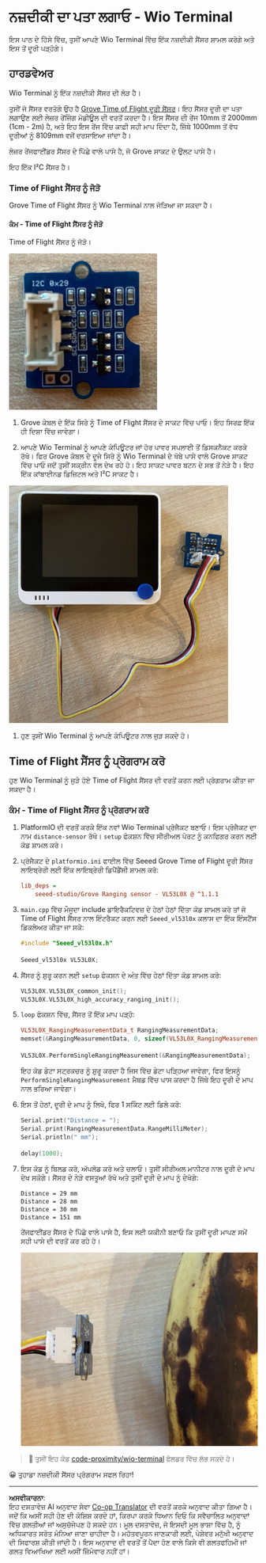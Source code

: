 <!--
CO_OP_TRANSLATOR_METADATA:
{
  "original_hash": "288aebb0c59f7be1d2719b8f9660a313",
  "translation_date": "2025-08-27T10:53:41+00:00",
  "source_file": "4-manufacturing/lessons/4-trigger-fruit-detector/wio-terminal-proximity.md",
  "language_code": "pa"
}
-->
# ਨਜ਼ਦੀਕੀ ਦਾ ਪਤਾ ਲਗਾਓ - Wio Terminal

ਇਸ ਪਾਠ ਦੇ ਹਿੱਸੇ ਵਿੱਚ, ਤੁਸੀਂ ਆਪਣੇ Wio Terminal ਵਿੱਚ ਇੱਕ ਨਜ਼ਦੀਕੀ ਸੈਂਸਰ ਸ਼ਾਮਲ ਕਰੋਗੇ ਅਤੇ ਇਸ ਤੋਂ ਦੂਰੀ ਪੜ੍ਹੋਗੇ।

## ਹਾਰਡਵੇਅਰ

Wio Terminal ਨੂੰ ਇੱਕ ਨਜ਼ਦੀਕੀ ਸੈਂਸਰ ਦੀ ਲੋੜ ਹੈ।

ਤੁਸੀਂ ਜੋ ਸੈਂਸਰ ਵਰਤੋਗੇ ਉਹ ਹੈ [Grove Time of Flight ਦੂਰੀ ਸੈਂਸਰ](https://www.seeedstudio.com/Grove-Time-of-Flight-Distance-Sensor-VL53L0X.html)। ਇਹ ਸੈਂਸਰ ਦੂਰੀ ਦਾ ਪਤਾ ਲਗਾਉਣ ਲਈ ਲੇਜ਼ਰ ਰੇਂਜਿੰਗ ਮੋਡੀਊਲ ਦੀ ਵਰਤੋਂ ਕਰਦਾ ਹੈ। ਇਸ ਸੈਂਸਰ ਦੀ ਰੇਂਜ 10mm ਤੋਂ 2000mm (1cm - 2m) ਹੈ, ਅਤੇ ਇਹ ਇਸ ਰੇਂਜ ਵਿੱਚ ਕਾਫ਼ੀ ਸਹੀ ਮਾਪ ਦਿੰਦਾ ਹੈ, ਜਿੱਥੇ 1000mm ਤੋਂ ਵੱਧ ਦੂਰੀਆਂ ਨੂੰ 8109mm ਵਜੋਂ ਦਰਸਾਇਆ ਜਾਂਦਾ ਹੈ।

ਲੇਜ਼ਰ ਰੇਂਜਫਾਈਂਡਰ ਸੈਂਸਰ ਦੇ ਪਿੱਛੇ ਵਾਲੇ ਪਾਸੇ ਹੈ, ਜੋ Grove ਸਾਕਟ ਦੇ ਉਲਟ ਪਾਸੇ ਹੈ।

ਇਹ ਇੱਕ I²C ਸੈਂਸਰ ਹੈ।

### Time of Flight ਸੈਂਸਰ ਨੂੰ ਜੋੜੋ

Grove Time of Flight ਸੈਂਸਰ ਨੂੰ Wio Terminal ਨਾਲ ਜੋੜਿਆ ਜਾ ਸਕਦਾ ਹੈ।

#### ਕੰਮ - Time of Flight ਸੈਂਸਰ ਨੂੰ ਜੋੜੋ

Time of Flight ਸੈਂਸਰ ਨੂੰ ਜੋੜੋ।

![ਇੱਕ Grove Time of Flight ਸੈਂਸਰ](../../../../../translated_images/grove-time-of-flight-sensor.d82ff2165bfded9f485de54d8d07195a6270a602696825fca19f629ddfe94e86.pa.png)

1. Grove ਕੇਬਲ ਦੇ ਇੱਕ ਸਿਰੇ ਨੂੰ Time of Flight ਸੈਂਸਰ ਦੇ ਸਾਕਟ ਵਿੱਚ ਪਾਓ। ਇਹ ਸਿਰਫ਼ ਇੱਕ ਹੀ ਦਿਸ਼ਾ ਵਿੱਚ ਜਾਵੇਗਾ।

1. ਆਪਣੇ Wio Terminal ਨੂੰ ਆਪਣੇ ਕੰਪਿਊਟਰ ਜਾਂ ਹੋਰ ਪਾਵਰ ਸਪਲਾਈ ਤੋਂ ਡਿਸਕਨੈਕਟ ਕਰਕੇ ਰੱਖੋ। ਫਿਰ Grove ਕੇਬਲ ਦੇ ਦੂਜੇ ਸਿਰੇ ਨੂੰ Wio Terminal ਦੇ ਖੱਬੇ ਪਾਸੇ ਵਾਲੇ Grove ਸਾਕਟ ਵਿੱਚ ਪਾਓ ਜਦੋਂ ਤੁਸੀਂ ਸਕ੍ਰੀਨ ਵੱਲ ਦੇਖ ਰਹੇ ਹੋ। ਇਹ ਸਾਕਟ ਪਾਵਰ ਬਟਨ ਦੇ ਸਭ ਤੋਂ ਨੇੜੇ ਹੈ। ਇਹ ਇੱਕ ਕਾਂਬਾਈਨਡ ਡਿਜ਼ਿਟਲ ਅਤੇ I²C ਸਾਕਟ ਹੈ।

![Time of Flight ਸੈਂਸਰ Wio Terminal ਦੇ ਖੱਬੇ ਸਾਕਟ ਨਾਲ ਜੁੜਿਆ ਹੋਇਆ](../../../../../translated_images/wio-time-of-flight-sensor.c4c182131d2ea73df67febd004dc0313d271013d016be9c47e7da4d77c6c20a8.pa.png)

1. ਹੁਣ ਤੁਸੀਂ Wio Terminal ਨੂੰ ਆਪਣੇ ਕੰਪਿਊਟਰ ਨਾਲ ਜੁੜ ਸਕਦੇ ਹੋ।

## Time of Flight ਸੈਂਸਰ ਨੂੰ ਪ੍ਰੋਗਰਾਮ ਕਰੋ

ਹੁਣ Wio Terminal ਨੂੰ ਜੁੜੇ ਹੋਏ Time of Flight ਸੈਂਸਰ ਦੀ ਵਰਤੋਂ ਕਰਨ ਲਈ ਪ੍ਰੋਗਰਾਮ ਕੀਤਾ ਜਾ ਸਕਦਾ ਹੈ।

### ਕੰਮ - Time of Flight ਸੈਂਸਰ ਨੂੰ ਪ੍ਰੋਗਰਾਮ ਕਰੋ

1. PlatformIO ਦੀ ਵਰਤੋਂ ਕਰਕੇ ਇੱਕ ਨਵਾਂ Wio Terminal ਪ੍ਰੋਜੈਕਟ ਬਣਾਓ। ਇਸ ਪ੍ਰੋਜੈਕਟ ਦਾ ਨਾਮ `distance-sensor` ਰੱਖੋ। `setup` ਫੰਕਸ਼ਨ ਵਿੱਚ ਸੀਰੀਅਲ ਪੋਰਟ ਨੂੰ ਕਨਫਿਗਰ ਕਰਨ ਲਈ ਕੋਡ ਸ਼ਾਮਲ ਕਰੋ।

1. ਪ੍ਰੋਜੈਕਟ ਦੇ `platformio.ini` ਫਾਈਲ ਵਿੱਚ Seeed Grove Time of Flight ਦੂਰੀ ਸੈਂਸਰ ਲਾਇਬ੍ਰੇਰੀ ਲਈ ਇੱਕ ਲਾਇਬ੍ਰੇਰੀ ਡਿਪੈਂਡੈਂਸੀ ਸ਼ਾਮਲ ਕਰੋ:

    ```ini
    lib_deps =
        seeed-studio/Grove Ranging sensor - VL53L0X @ ^1.1.1
    ```

1. `main.cpp` ਵਿੱਚ ਮੌਜੂਦਾ include ਡਾਇਰੈਕਟਿਵਜ਼ ਦੇ ਹੇਠਾਂ ਹੇਠਾਂ ਦਿੱਤਾ ਕੋਡ ਸ਼ਾਮਲ ਕਰੋ ਤਾਂ ਜੋ Time of Flight ਸੈਂਸਰ ਨਾਲ ਇੰਟਰੈਕਟ ਕਰਨ ਲਈ `Seeed_vl53l0x` ਕਲਾਸ ਦਾ ਇੱਕ ਇੰਸਟੈਂਸ ਡਿਕਲੇਅਰ ਕੀਤਾ ਜਾ ਸਕੇ:

    ```cpp
    #include "Seeed_vl53l0x.h"
    
    Seeed_vl53l0x VL53L0X;
    ```

1. ਸੈਂਸਰ ਨੂੰ ਸ਼ੁਰੂ ਕਰਨ ਲਈ `setup` ਫੰਕਸ਼ਨ ਦੇ ਅੰਤ ਵਿੱਚ ਹੇਠਾਂ ਦਿੱਤਾ ਕੋਡ ਸ਼ਾਮਲ ਕਰੋ:

    ```cpp
    VL53L0X.VL53L0X_common_init();
    VL53L0X.VL53L0X_high_accuracy_ranging_init();
    ```

1. `loop` ਫੰਕਸ਼ਨ ਵਿੱਚ, ਸੈਂਸਰ ਤੋਂ ਇੱਕ ਮਾਪ ਪੜ੍ਹੋ:

    ```cpp
    VL53L0X_RangingMeasurementData_t RangingMeasurementData;
    memset(&RangingMeasurementData, 0, sizeof(VL53L0X_RangingMeasurementData_t));

    VL53L0X.PerformSingleRangingMeasurement(&RangingMeasurementData);
    ```

    ਇਹ ਕੋਡ ਡੇਟਾ ਸਟ੍ਰਕਚਰ ਨੂੰ ਸ਼ੁਰੂ ਕਰਦਾ ਹੈ ਜਿਸ ਵਿੱਚ ਡੇਟਾ ਪੜ੍ਹਿਆ ਜਾਵੇਗਾ, ਫਿਰ ਇਸਨੂੰ `PerformSingleRangingMeasurement` ਮੈਥਡ ਵਿੱਚ ਪਾਸ ਕਰਦਾ ਹੈ ਜਿੱਥੇ ਇਹ ਦੂਰੀ ਦੇ ਮਾਪ ਨਾਲ ਭਰਿਆ ਜਾਵੇਗਾ।

1. ਇਸ ਤੋਂ ਹੇਠਾਂ, ਦੂਰੀ ਦੇ ਮਾਪ ਨੂੰ ਲਿਖੋ, ਫਿਰ 1 ਸਕਿੰਟ ਲਈ ਡਿਲੇ ਕਰੋ:

    ```cpp
    Serial.print("Distance = ");
    Serial.print(RangingMeasurementData.RangeMilliMeter);
    Serial.println(" mm");

    delay(1000);
    ```

1. ਇਸ ਕੋਡ ਨੂੰ ਬਿਲਡ ਕਰੋ, ਅੱਪਲੋਡ ਕਰੋ ਅਤੇ ਚਲਾਓ। ਤੁਸੀਂ ਸੀਰੀਅਲ ਮਾਨੀਟਰ ਨਾਲ ਦੂਰੀ ਦੇ ਮਾਪ ਦੇਖ ਸਕੋਗੇ। ਸੈਂਸਰ ਦੇ ਨੇੜੇ ਵਸਤੂਆਂ ਰੱਖੋ ਅਤੇ ਤੁਸੀਂ ਦੂਰੀ ਦੇ ਮਾਪ ਨੂੰ ਦੇਖੋਗੇ:

    ```output
    Distance = 29 mm
    Distance = 28 mm
    Distance = 30 mm
    Distance = 151 mm
    ```

    ਰੇਂਜਫਾਈਂਡਰ ਸੈਂਸਰ ਦੇ ਪਿੱਛੇ ਵਾਲੇ ਪਾਸੇ ਹੈ, ਇਸ ਲਈ ਯਕੀਨੀ ਬਣਾਓ ਕਿ ਤੁਸੀਂ ਦੂਰੀ ਮਾਪਣ ਸਮੇਂ ਸਹੀ ਪਾਸੇ ਦੀ ਵਰਤੋਂ ਕਰ ਰਹੇ ਹੋ।

    ![Time of Flight ਸੈਂਸਰ ਦੇ ਪਿੱਛੇ ਵਾਲੇ ਪਾਸੇ ਤੋਂ ਇੱਕ ਕੇਲੇ ਵੱਲ ਇਸ਼ਾਰਾ ਕਰਦਾ ਰੇਂਜਫਾਈਂਡਰ](../../../../../translated_images/time-of-flight-banana.079921ad8b1496e4525dc26b4cdc71a076407aba3e72ba113ba2e38febae92c5.pa.png)

> 💁 ਤੁਸੀਂ ਇਹ ਕੋਡ [code-proximity/wio-terminal](../../../../../4-manufacturing/lessons/4-trigger-fruit-detector/code-proximity/wio-terminal) ਫੋਲਡਰ ਵਿੱਚ ਲੱਭ ਸਕਦੇ ਹੋ।

😀 ਤੁਹਾਡਾ ਨਜ਼ਦੀਕੀ ਸੈਂਸਰ ਪ੍ਰੋਗਰਾਮ ਸਫਲ ਰਿਹਾ!

---

**ਅਸਵੀਕਾਰਨਾ**:  
ਇਹ ਦਸਤਾਵੇਜ਼ AI ਅਨੁਵਾਦ ਸੇਵਾ [Co-op Translator](https://github.com/Azure/co-op-translator) ਦੀ ਵਰਤੋਂ ਕਰਕੇ ਅਨੁਵਾਦ ਕੀਤਾ ਗਿਆ ਹੈ। ਜਦੋਂ ਕਿ ਅਸੀਂ ਸਹੀ ਹੋਣ ਦੀ ਕੋਸ਼ਿਸ਼ ਕਰਦੇ ਹਾਂ, ਕਿਰਪਾ ਕਰਕੇ ਧਿਆਨ ਦਿਓ ਕਿ ਸਵੈਚਾਲਿਤ ਅਨੁਵਾਦਾਂ ਵਿੱਚ ਗਲਤੀਆਂ ਜਾਂ ਅਸੁਚੱਜੇਪਣ ਹੋ ਸਕਦੇ ਹਨ। ਮੂਲ ਦਸਤਾਵੇਜ਼, ਜੋ ਇਸਦੀ ਮੂਲ ਭਾਸ਼ਾ ਵਿੱਚ ਹੈ, ਨੂੰ ਅਧਿਕਾਰਤ ਸਰੋਤ ਮੰਨਿਆ ਜਾਣਾ ਚਾਹੀਦਾ ਹੈ। ਮਹੱਤਵਪੂਰਨ ਜਾਣਕਾਰੀ ਲਈ, ਪੇਸ਼ੇਵਰ ਮਨੁੱਖੀ ਅਨੁਵਾਦ ਦੀ ਸਿਫਾਰਸ਼ ਕੀਤੀ ਜਾਂਦੀ ਹੈ। ਇਸ ਅਨੁਵਾਦ ਦੀ ਵਰਤੋਂ ਤੋਂ ਪੈਦਾ ਹੋਣ ਵਾਲੇ ਕਿਸੇ ਵੀ ਗਲਤਫਹਿਮੀ ਜਾਂ ਗਲਤ ਵਿਆਖਿਆ ਲਈ ਅਸੀਂ ਜ਼ਿੰਮੇਵਾਰ ਨਹੀਂ ਹਾਂ।